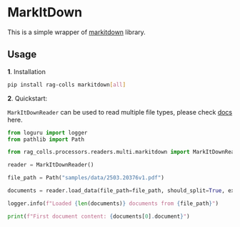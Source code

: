 # MarkItDown

This is a simple wrapper of [markitdown](https://github.com/microsoft/markitdown) library.

## Usage

**1**. Installation

```bash
pip install rag-colls markitdown[all]
```

**2**. Quickstart:

`MarkItDownReader` can be used to read multiple file types, please check [docs](https://github.com/microsoft/markitdown?tab=readme-ov-file#markitdown) here.

```python
from loguru import logger
from pathlib import Path

from rag_colls.processors.readers.multi.markitdown import MarkItDownReader

reader = MarkItDownReader()

file_path = Path("samples/data/2503.20376v1.pdf")

documents = reader.load_data(file_path=file_path, should_split=True, extra_info={})

logger.info(f"Loaded {len(documents)} documents from {file_path}")

print(f"First document content: {documents[0].document}")
```
